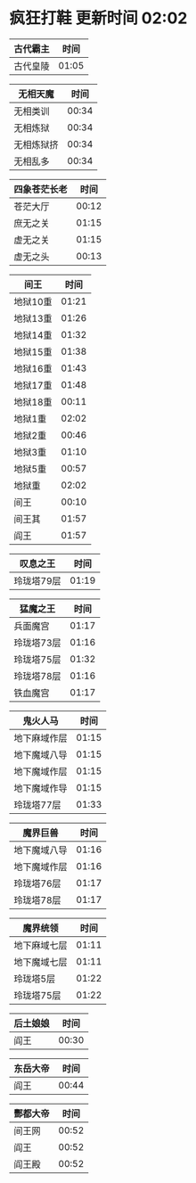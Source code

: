 # 疯狂打鞋 更新时间 02:02

| 古代霸主   | 时间    |
|--------|-------|
| 古代皇陵 | 01:05 |

| 无相天魔   | 时间    |
|--------|-------|
| 无相类训 | 00:34 |
| 无相炼狱 | 00:34 |
| 无相炼狱挤 | 00:34 |
| 无相乱多 | 00:34 |

| 四象苍茫长老   | 时间    |
|--------|-------|
| 苍茫大厅 | 00:12 |
| 庶无之关 | 01:15 |
| 虚无之关 | 01:15 |
| 虚无之头 | 00:13 |

| 间王   | 时间    |
|--------|-------|
| 地狱10重 | 01:21 |
| 地狱13重 | 01:26 |
| 地狱14重 | 01:32 |
| 地狱15重 | 01:38 |
| 地狱16重 | 01:43 |
| 地狱17重 | 01:48 |
| 地狱18重 | 00:11 |
| 地狱1重 | 02:02 |
| 地狱2重 | 00:46 |
| 地狱3重 | 01:10 |
| 地狱5重 | 00:57 |
| 地狱重 | 02:02 |
| 间王 | 00:10 |
| 间王其 | 01:57 |
| 阎王 | 01:57 |

| 叹息之王   | 时间    |
|--------|-------|
| 玲珑塔79层 | 01:19 |

| 猛魔之王   | 时间    |
|--------|-------|
| 兵面魔宫 | 01:17 |
| 玲珑塔73层 | 01:16 |
| 玲珑塔75层 | 01:32 |
| 玲珑塔78层 | 01:16 |
| 铁血魔宫 | 01:17 |

| 鬼火人马   | 时间    |
|--------|-------|
| 地下麻域作层 | 01:15 |
| 地下魔域八导 | 01:15 |
| 地下魔域作层 | 01:15 |
| 地下魔域作导 | 01:15 |
| 玲珑塔77层 | 01:33 |

| 魔界巨兽   | 时间    |
|--------|-------|
| 地下魔域八导 | 01:16 |
| 地下魔域作层 | 01:16 |
| 玲珑塔76层 | 01:17 |
| 玲珑塔78层 | 01:17 |

| 魔界统领   | 时间    |
|--------|-------|
| 地下麻域七层 | 01:11 |
| 地下魔域七层 | 01:11 |
| 玲珑塔5层 | 01:22 |
| 玲珑塔75层 | 01:22 |

| 后土娘娘   | 时间    |
|--------|-------|
| 阎王 | 00:30 |

| 东岳大帝   | 时间    |
|--------|-------|
| 阎王 | 00:44 |

| 酆都大帝   | 时间    |
|--------|-------|
| 间王网 | 00:52 |
| 阎王 | 00:52 |
| 阎王殿 | 00:52 |